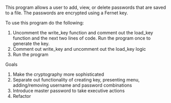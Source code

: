 This program allows a user to add, view, or delete passwords that are saved to a file. The passwords are encrypted using a Fernet key. 

To use this program do the following:
1. Uncomment the write_key function and comment out the load_key function and the next two lines of code. Run the program once to generate the key.
2. Comment out write_key and uncomment out the load_key logic
3. Run the program

Goals
1. Make the cryptography more sophisticated
2. Separate out functionality of creating key, presenting menu, adding/removing username and password combinations
3. Introduce master password to take executive actions
4. Refactor
